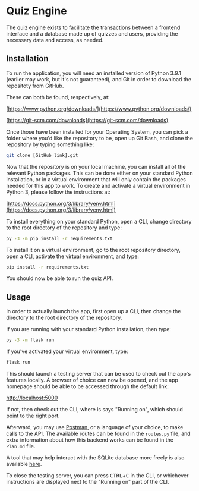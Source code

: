 # Quiz Engine

The quiz engine exists to facilitate the transactions between a frontend interface and a database made up of quizzes and users, providing the necessary data and access, as needed.

## Installation

To run the application, you will need an installed version of Python 3.9.1 (earlier may work, but it's not guaranteed), and Git in order to download the repositoty from GitHub.

These can both be found, respectively, at:

[https://www.python.org/downloads/](https://www.python.org/downloads/)

[https://git-scm.com/downloads](https://git-scm.com/downloads)

Once those have been installed for your Operating System, you can pick a folder where you'd like the repository to be, open up Git Bash, and clone the repository by typing something like:

```bash
git clone [GitHub link].git
```

Now that the repository is on your local machine, you can install all of the relevant Python packages. This can be done either on your standard Python installation, or in a virtual environment that will only contain the packages needed for this app to work. To create and activate a virtual environment in Python 3, please follow the instructions at:

[https://docs.python.org/3/library/venv.html](https://docs.python.org/3/library/venv.html)

To install everything on your standard Python, open a CLI, change directory to the root directory of the repository and type:
```bash
py -3 -m pip install -r requirements.txt
```
To install it on a virtual environment, go to the root repository directory, open a CLI, activate the virtual environment, and type:
```bash
pip install -r requirements.txt
```
You should now be able to run the quiz API.

## Usage

In order to actually launch the app, first open up a CLI, then change the directory to the root directory of the repository.

If you are running with your standard Python installation, then type:
```bash
py -3 -m flask run
```

If you've activated your virtual environment, type:
```bash
flask run
```

This should launch a testing server that can be used to check out the app's features locally. A browser of choice can now be opened, and the app homepage should be able to be accessed through the default link:

[http://localhost:5000](http://localhost:5000)

If not, then check out the CLI, where is says "Running on", which should point to the right port.

Afterward, you may use [Postman](https://www.postman.com/downloads/), or a language of your choice, to make calls to the API. The available routes can be found in the `routes.py` file, and extra information about how this backend works can be found in the `Plan.md` file.

A tool that may help interact with the SQLite database more freely is also available [here](https://sqlitebrowser.org/dl/).

To close the testing server, you can press <kbd>CTRL</kbd>+<kbd>C</kbd> in the CLI, or whichever instructions are displayed next to the "Running on" part of the CLI.